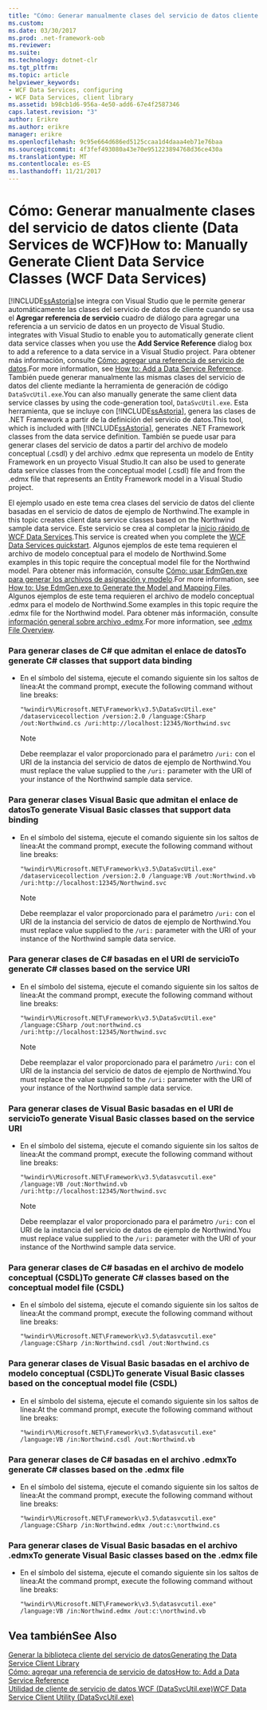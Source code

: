 ```yaml
---
title: "Cómo: Generar manualmente clases del servicio de datos cliente (Data Services de WCF)"
ms.custom: 
ms.date: 03/30/2017
ms.prod: .net-framework-oob
ms.reviewer: 
ms.suite: 
ms.technology: dotnet-clr
ms.tgt_pltfrm: 
ms.topic: article
helpviewer_keywords:
- WCF Data Services, configuring
- WCF Data Services, client library
ms.assetid: b98cb1d6-956a-4e50-add6-67e4f2587346
caps.latest.revision: "3"
author: Erikre
ms.author: erikre
manager: erikre
ms.openlocfilehash: 9c95e664d686ed5125ccaa1d4daaa4eb71e76baa
ms.sourcegitcommit: 4f3fef493080a43e70e951223894768d36ce430a
ms.translationtype: MT
ms.contentlocale: es-ES
ms.lasthandoff: 11/21/2017
---
```

# <a name="how-to-manually-generate-client-data-service-classes-wcf-data-services"></a><span data-ttu-id="f232f-102">Cómo: Generar manualmente clases del servicio de datos cliente (Data Services de WCF)</span><span class="sxs-lookup"><span data-stu-id="f232f-102">How to: Manually Generate Client Data Service Classes (WCF Data Services)</span></span>
[!INCLUDE[ssAstoria](../../../../includes/ssastoria-md.md)]<span data-ttu-id="f232f-103">se integra con Visual Studio que le permite generar automáticamente las clases del servicio de datos de cliente cuando se usa el **Agregar referencia de servicio** cuadro de diálogo para agregar una referencia a un servicio de datos en un proyecto de Visual Studio.</span><span class="sxs-lookup"><span data-stu-id="f232f-103"> integrates with Visual Studio to enable you to automatically generate client data service classes when you use the **Add Service Reference** dialog box to add a reference to a data service in a Visual Studio project.</span></span> <span data-ttu-id="f232f-104">Para obtener más información, consulte [Cómo: agregar una referencia de servicio de datos](../../../../docs/framework/data/wcf/how-to-add-a-data-service-reference-wcf-data-services.md).</span><span class="sxs-lookup"><span data-stu-id="f232f-104">For more information, see [How to: Add a Data Service Reference](../../../../docs/framework/data/wcf/how-to-add-a-data-service-reference-wcf-data-services.md).</span></span> <span data-ttu-id="f232f-105">También puede generar manualmente las mismas clases del servicio de datos del cliente mediante la herramienta de generación de código `DataSvcUtil.exe`.</span><span class="sxs-lookup"><span data-stu-id="f232f-105">You can also manually generate the same client data service classes by using the code-generation tool, `DataSvcUtil.exe`.</span></span> <span data-ttu-id="f232f-106">Esta herramienta, que se incluye con [!INCLUDE[ssAstoria](../../../../includes/ssastoria-md.md)], genera las clases de .NET Framework a partir de la definición del servicio de datos.</span><span class="sxs-lookup"><span data-stu-id="f232f-106">This tool, which is included with [!INCLUDE[ssAstoria](../../../../includes/ssastoria-md.md)], generates .NET Framework classes from the data service definition.</span></span> <span data-ttu-id="f232f-107">También se puede usar para generar clases del servicio de datos a partir del archivo de modelo conceptual (.csdl) y del archivo .edmx que representa un modelo de Entity Framework en un proyecto Visual Studio.</span><span class="sxs-lookup"><span data-stu-id="f232f-107">It can also be used to generate data service classes from the conceptual model (.csdl) file and from the .edmx file that represents an Entity Framework model in a Visual Studio project.</span></span>  
  
 <span data-ttu-id="f232f-108">El ejemplo usado en este tema crea clases del servicio de datos del cliente basadas en el servicio de datos de ejemplo de Northwind.</span><span class="sxs-lookup"><span data-stu-id="f232f-108">The example in this topic creates client data service classes based on the Northwind sample data service.</span></span> <span data-ttu-id="f232f-109">Este servicio se crea al completar la [inicio rápido de WCF Data Services](../../../../docs/framework/data/wcf/quickstart-wcf-data-services.md).</span><span class="sxs-lookup"><span data-stu-id="f232f-109">This service is created when you complete the [WCF Data Services quickstart](../../../../docs/framework/data/wcf/quickstart-wcf-data-services.md).</span></span> <span data-ttu-id="f232f-110">Algunos ejemplos de este tema requieren el archivo de modelo conceptual para el modelo de Northwind.</span><span class="sxs-lookup"><span data-stu-id="f232f-110">Some examples in this topic require the conceptual model file for the Northwind model.</span></span> <span data-ttu-id="f232f-111">Para obtener más información, consulte [Cómo: usar EdmGen.exe para generar los archivos de asignación y modelo](../../../../docs/framework/data/adonet/ef/how-to-use-edmgen-exe-to-generate-the-model-and-mapping-files.md).</span><span class="sxs-lookup"><span data-stu-id="f232f-111">For more information, see [How to: Use EdmGen.exe to Generate the Model and Mapping Files](../../../../docs/framework/data/adonet/ef/how-to-use-edmgen-exe-to-generate-the-model-and-mapping-files.md).</span></span> <span data-ttu-id="f232f-112">Algunos ejemplos de este tema requieren el archivo de modelo conceptual .edmx para el modelo de Northwind.</span><span class="sxs-lookup"><span data-stu-id="f232f-112">Some examples in this topic require the .edmx file for the Northwind model.</span></span> <span data-ttu-id="f232f-113">Para obtener más información, consulte [información general sobre archivo .edmx](http://msdn.microsoft.com/en-us/f4c8e7ce-1db6-417e-9759-15f8b55155d4).</span><span class="sxs-lookup"><span data-stu-id="f232f-113">For more information, see [.edmx File Overview](http://msdn.microsoft.com/en-us/f4c8e7ce-1db6-417e-9759-15f8b55155d4).</span></span>  
  
### <a name="to-generate-c-classes-that-support-data-binding"></a><span data-ttu-id="f232f-114">Para generar clases de C# que admitan el enlace de datos</span><span class="sxs-lookup"><span data-stu-id="f232f-114">To generate C# classes that support data binding</span></span>  
  
-   <span data-ttu-id="f232f-115">En el símbolo del sistema, ejecute el comando siguiente sin los saltos de línea:</span><span class="sxs-lookup"><span data-stu-id="f232f-115">At the command prompt, execute the following command without line breaks:</span></span>  
  
    ```  
    "%windir%\Microsoft.NET\Framework\v3.5\DataSvcUtil.exe" /dataservicecollection /version:2.0 /language:CSharp /out:Northwind.cs /uri:http://localhost:12345/Northwind.svc  
    ```  
  
    > [!NOTE]
    >  <span data-ttu-id="f232f-116">Debe reemplazar el valor proporcionado para el parámetro `/uri:` con el URI de la instancia del servicio de datos de ejemplo de Northwind.</span><span class="sxs-lookup"><span data-stu-id="f232f-116">You must replace the value supplied to the `/uri:` parameter with the URI of your instance of the Northwind sample data service.</span></span>  
  
### <a name="to-generate-visual-basic-classes-that-support-data-binding"></a><span data-ttu-id="f232f-117">Para generar clases Visual Basic que admitan el enlace de datos</span><span class="sxs-lookup"><span data-stu-id="f232f-117">To generate Visual Basic classes that support data binding</span></span>  
  
-   <span data-ttu-id="f232f-118">En el símbolo del sistema, ejecute el comando siguiente sin los saltos de línea:</span><span class="sxs-lookup"><span data-stu-id="f232f-118">At the command prompt, execute the following command without line breaks:</span></span>  
  
    ```  
    "%windir%\Microsoft.NET\Framework\v3.5\DataSvcUtil.exe" /dataservicecollection /version:2.0 /language:VB /out:Northwind.vb /uri:http://localhost:12345/Northwind.svc  
    ```  
  
    > [!NOTE]
    >  <span data-ttu-id="f232f-119">Debe reemplazar el valor proporcionado para el parámetro `/uri:` con el URI de la instancia del servicio de datos de ejemplo de Northwind.</span><span class="sxs-lookup"><span data-stu-id="f232f-119">You must replace value supplied to the `/uri:` parameter with the URI of your instance of the Northwind sample data service.</span></span>  
  
### <a name="to-generate-c-classes-based-on-the-service-uri"></a><span data-ttu-id="f232f-120">Para generar clases de C# basadas en el URI de servicio</span><span class="sxs-lookup"><span data-stu-id="f232f-120">To generate C# classes based on the service URI</span></span>  
  
-   <span data-ttu-id="f232f-121">En el símbolo del sistema, ejecute el comando siguiente sin los saltos de línea:</span><span class="sxs-lookup"><span data-stu-id="f232f-121">At the command prompt, execute the following command without line breaks:</span></span>  
  
    ```  
    "%windir%\Microsoft.NET\Framework\v3.5\DataSvcUtil.exe" /language:CSharp /out:northwind.cs /uri:http://localhost:12345/Northwind.svc  
    ```  
  
    > [!NOTE]
    >  <span data-ttu-id="f232f-122">Debe reemplazar el valor proporcionado para el parámetro `/uri:` con el URI de la instancia del servicio de datos de ejemplo de Northwind.</span><span class="sxs-lookup"><span data-stu-id="f232f-122">You must replace the value supplied to the `/uri:` parameter with the URI of your instance of the Northwind sample data service.</span></span>  
  
### <a name="to-generate-visual-basic-classes-based-on-the-service-uri"></a><span data-ttu-id="f232f-123">Para generar clases de Visual Basic basadas en el URI de servicio</span><span class="sxs-lookup"><span data-stu-id="f232f-123">To generate Visual Basic classes based on the service URI</span></span>  
  
-   <span data-ttu-id="f232f-124">En el símbolo del sistema, ejecute el comando siguiente sin los saltos de línea:</span><span class="sxs-lookup"><span data-stu-id="f232f-124">At the command prompt, execute the following command without line breaks:</span></span>  
  
    ```  
    "%windir%\Microsoft.NET\Framework\v3.5\datasvcutil.exe" /language:VB /out:Northwind.vb /uri:http://localhost:12345/Northwind.svc  
    ```  
  
    > [!NOTE]
    >  <span data-ttu-id="f232f-125">Debe reemplazar el valor proporcionado para el parámetro `/uri:` con el URI de la instancia del servicio de datos de ejemplo de Northwind.</span><span class="sxs-lookup"><span data-stu-id="f232f-125">You must replace value supplied to the `/uri:` parameter with the URI of your instance of the Northwind sample data service.</span></span>  
  
### <a name="to-generate-c-classes-based-on-the-conceptual-model-file-csdl"></a><span data-ttu-id="f232f-126">Para generar clases de C# basadas en el archivo de modelo conceptual (CSDL)</span><span class="sxs-lookup"><span data-stu-id="f232f-126">To generate C# classes based on the conceptual model file (CSDL)</span></span>  
  
-   <span data-ttu-id="f232f-127">En el símbolo del sistema, ejecute el comando siguiente sin los saltos de línea:</span><span class="sxs-lookup"><span data-stu-id="f232f-127">At the command prompt, execute the following command without line breaks:</span></span>  
  
    ```  
    "%windir%\Microsoft.NET\Framework\v3.5\datasvcutil.exe" /language:CSharp /in:Northwind.csdl /out:Northwind.cs  
    ```  
  
### <a name="to-generate-visual-basic-classes-based-on-the-conceptual-model-file-csdl"></a><span data-ttu-id="f232f-128">Para generar clases de Visual Basic basadas en el archivo de modelo conceptual (CSDL)</span><span class="sxs-lookup"><span data-stu-id="f232f-128">To generate Visual Basic classes based on the conceptual model file (CSDL)</span></span>  
  
-   <span data-ttu-id="f232f-129">En el símbolo del sistema, ejecute el comando siguiente sin los saltos de línea:</span><span class="sxs-lookup"><span data-stu-id="f232f-129">At the command prompt, execute the following command without line breaks:</span></span>  
  
    ```  
    "%windir%\Microsoft.NET\Framework\v3.5\datasvcutil.exe" /language:VB /in:Northwind.csdl /out:Northwind.vb  
    ```  
  
### <a name="to-generate-c-classes-based-on-the-edmx-file"></a><span data-ttu-id="f232f-130">Para generar clases de C# basadas en el archivo .edmx</span><span class="sxs-lookup"><span data-stu-id="f232f-130">To generate C# classes based on the .edmx file</span></span>  
  
-   <span data-ttu-id="f232f-131">En el símbolo del sistema, ejecute el comando siguiente sin los saltos de línea:</span><span class="sxs-lookup"><span data-stu-id="f232f-131">At the command prompt, execute the following command without line breaks:</span></span>  
  
    ```  
    "%windir%\Microsoft.NET\Framework\v3.5\datasvcutil.exe" /language:CSharp /in:Northwind.edmx /out:c:\northwind.cs   
    ```  
  
### <a name="to-generate-visual-basic-classes-based-on-the-edmx-file"></a><span data-ttu-id="f232f-132">Para generar clases de Visual Basic basadas en el archivo .edmx</span><span class="sxs-lookup"><span data-stu-id="f232f-132">To generate Visual Basic classes based on the .edmx file</span></span>  
  
-   <span data-ttu-id="f232f-133">En el símbolo del sistema, ejecute el comando siguiente sin los saltos de línea:</span><span class="sxs-lookup"><span data-stu-id="f232f-133">At the command prompt, execute the following command without line breaks:</span></span>  
  
    ```  
    "%windir%\Microsoft.NET\Framework\v3.5\datasvcutil.exe" /language:VB /in:Northwind.edmx /out:c:\northwind.vb   
    ```  
  
## <a name="see-also"></a><span data-ttu-id="f232f-134">Vea también</span><span class="sxs-lookup"><span data-stu-id="f232f-134">See Also</span></span>  
 [<span data-ttu-id="f232f-135">Generar la biblioteca cliente del servicio de datos</span><span class="sxs-lookup"><span data-stu-id="f232f-135">Generating the Data Service Client Library</span></span>](../../../../docs/framework/data/wcf/generating-the-data-service-client-library-wcf-data-services.md)  
 [<span data-ttu-id="f232f-136">Cómo: agregar una referencia de servicio de datos</span><span class="sxs-lookup"><span data-stu-id="f232f-136">How to: Add a Data Service Reference</span></span>](../../../../docs/framework/data/wcf/how-to-add-a-data-service-reference-wcf-data-services.md)  
 [<span data-ttu-id="f232f-137">Utilidad de cliente de servicio de datos WCF (DataSvcUtil.exe)</span><span class="sxs-lookup"><span data-stu-id="f232f-137">WCF Data Service Client Utility (DataSvcUtil.exe)</span></span>](../../../../docs/framework/data/wcf/wcf-data-service-client-utility-datasvcutil-exe.md)
